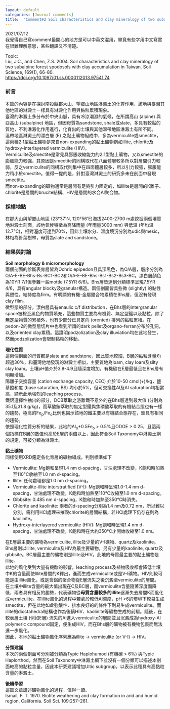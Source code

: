 ```yaml
---
layout: default
categories: [Journal comments]
title:  "Comment#2 Soil characteristics and clay mineralogy of two subalpine forest spodosols with clay accumulation in Taiwan"
---
```

2021/07/12  
我覺得自己寫comment最開心的地方是可以中英文混用，畢竟有些字用中文寫實在很難理解意思，某些翻譯又不清楚。  
  
Topic:  
Liu, J.C., and Chen, Z.S. 2004. Soil characteristics and clay mineralogy of two subalpine forest spodosols with clay accumulation in Taiwan. Soil Science, 169(1), 66-80.  
<a href="https://doi.org/10.1097/01.ss.0000112013.97541.74" target="_blank">https://doi.org/10.1097/01.ss.0000112013.97541.74</a>  
  
### 前言  
本篇的內容是在探討南投縣郡大山、望鄉山地區淋澱土的化育作用，該地與臺灣其他地區的淋澱土一樣具有淋澱化作用與黏粒累積現象。  
臺灣的淋澱土多分布於中央山脈，具有冷涼潮濕的氣候，在所謂高山 (alpine) 與亞高山 (subalpine) 地區，但因母質為sandstone, shale或slate，多具有較黏的質地，不利淋澱化作用進行，化育出的土壤與其他溫帶地區淋澱土有所不同。  
溫帶地區淋澱土的漂白層 (E) 之黏土礦物組成中，多為vermiculite或smectite，這兩種2:1型黏土礦物是來自non-expanding的黏土礦物例如illite, chlorite及hydroxy-interlayered vermiculite (HIV)。  
Vermiculite及smectite是常見具膨脹收縮能力的2:1型黏土礦物，又以smectite的膨脹能力較強，其原因是smectite的同構取代在八面體層較多所以對層間引力較弱，反之vermiculite的同構取代則集中在四面體層較多，所以引力較強，膨脹能力稍小於smectite。值得一提的是，針對臺灣淋澱土的研究多未在剖面中發現smectite。  
而non-expanding的礦物通常是層間有足夠引力固定的，如illite是層間的K離子、chlorite是層間的brucite結構、HIV是層間的水合Al聚合物。  
  
### 採樣地點  
在郡大山與望鄉山地區 (23&deg;37'N, 120&deg;56'E)海拔2400-2700 m處挖掘兩個壤質地淋澱土剖面，該地氣候特徵為高降雨量 (年雨量3000 mm) 與低溫 (年均溫12.7&deg;C)，相對溼度可達到70%，因此土壤水分、溫度境況分別為udic與mesic，林相為針葉樹林，母質為slate and sandstone。  
  
### 結果與討論  
**Soil morphology & micromorphology**  
兩個剖面的診斷表育層皆為Ochric epipedon且具深黑色，為O/A層，層序分別為O/A-E-BE-Bhs-Bs-BC1-BC2和O/A-E-BE-Bhs-Bs1-Bs2-Bs3-BC。漂白層顏色為10YR 7/1但參雜一些mottle (7.5YR 6/6)。Bhs層皆達到分類標準呈現7.5YR 4/6，具有angular blocky及granular構造。兩個剖面皆具些微 (slightly) 的黏性與塑性，結持度為firm。有明顯的有機-金屬錯合物累積在Bhs層，但沒有發現clay film。  
微型態的部分，漂白層具有enaulic c/f distribution，在Bhs層的intergranular space被棕至黑色的物質填充，這些物質主要為有機質、無定型鐵以及黏粒，除了無定型物質的累積外，也有少部分已具定向 (orented) 排列的黏粒累積。在pedon-2的微型態切片中也看到所謂的dark pellet及organo-ferran分布於孔洞，以及oriented clay累積。這證明podzolization及clay illuviation均在此地發生，然而podzolization會限制黏粒的移動。    
  
**理化性質**  
這兩個剖面的母質都是slate and sandstone，因此質地較細，B層的黏粒含量均超過30%，和臺灣他地發現的淋澱土相似，主要質地為loam, clay loam及silty clay loam。土壤pH值介於3.8-4.9且隨深度增加，有機碳在E層最低且在Bhs層有明顯增加。  
陽離子交換容量 (cation exchange capacity, CEC) 介於10-50 cmol(+)/kg，鹽基飽和度 (base saturation, BS) 均小於5%，但可交換性Al及Al saturation均相當高，顯示此地強烈的leaching process。  
鐵鋁選擇性抽出的部分，DCB萃取之游離鐵不意外的在Bhs層達到最大值 (分別為35.1及31.8 g/kg)，而草酸銨萃取的無定型鐵與焦磷酸萃取的有機結合態也有一樣的趨勢，極高的Fe<sub>p</sub>/Fe<sub>o</sub>比例也揭示該地的鐵主要以有機結合態存在，鋁具有相同的趨勢。  
依照理化性質分析的結果，此地的Al<sub>o</sub>+0.5Fe<sub>o</sub> > 0.5%且ODOE > 0.25，且這兩個指標在B層的數值也高於E層的兩倍以上，因此符合Soil Taxonomy中淋澱土綱的規定，可被分類為淋澱土。  
  
**黏土礦物**  
同樣使用XRD鑑定各化育層的礦物組成，判別標準如下  
- Vermiculite: Mg飽和呈現1.4 nm d-spacing，甘油處理不改變，K飽和時加熱至110&deg;C收縮至1.0 nm d-spacing。
- Illite: 任何處理都是1.0 nm d-spacing。
- Vermiculite-illite interstratified (V-I): Mg飽和時呈現1.0-1.4 nm d-spacing，甘油處理不改變，K飽和時加熱至110&deg;C收縮至1.0 nm d-spacing。
- Gibbsite: 0.485 nm d-spacing，K飽和時加熱至350&deg;C時消失。
- Chlorite and kaolinite: 兩者的d-spacing分別為1.4 nm及0.72 nm，所以難以分別，需利用HCl處理來摧毀chlorite的層間結構，若HCl處理下仍存在則為kaolinite。
- Hydroxy-interlayered vermiculite (HIV): Mg飽和時呈現1.4 nm d-spacing，甘油處理不改變，K飽和時在大約350&deg;C才開始收縮至1.0 nm。  
  
在E層最主要的礦物為vermiculite, illite及少量的V-I礦物、quartz及kaolinite。Bhs層則以illite, vermiculite及HIV為最主要礦物，另有少量的kaolinite, quartz及gibbsite。BC層最主要的礦物則是illite及HIV。此地的母質最主要的黏土礦物是illite。  
此地的風化受到大量有機酸的影響，leaching process及植物吸收都會降低土壤中K的含量而使Illite層間的K釋出，進而生成vermiculite或是V-I礦物。HIV則較可能是由illite風化，或是含鋁的聚合物從E層流失之後沉澱至vermiculite的層間。  
在土壤中illite含量的最大值出現在C及BC層，而vermiculite含量隨著深度而降低，兩者具有相反的趨勢，代表礦物從**母質含量較多的illite**逐漸失去層間K而風化成vermiculite。在illite風化的過程中若處於較低Al濃度，pH >6的環境下較易生成smectite，但在此地如此強酸性、排水良好的的條件下則易生成vermiculite。而illite的dioctahedral結構也作為後續HIV、kaolinite等礦物生成的前驅。隨後，在較表層土壤 (例如E層) 流失的Al進入vermiculite的層間並且沉澱成為hydroxy-Al polymeric compound固定，便生成HIV，而在Bhs層的礦物被有機物包裹而無法進一步風化。  
因此，本地的黏土礦物風化序列應為illite &#8594; vermiculite (or V-I) &#8594; HIV。  
  
**分類建議**  
本次的兩個剖面可分別被分類為Typic Haplohumod (有機碳 > 6%) 與Typic Haplorthod，然而在Soil Taxonomy中淋澱土綱下並沒有一個分類可以描述本剖面較高的黏粒含量，因此本研究建議增加Ultic subgroup，以表示此種具有高黏粒含量的淋澱土。  
  
**後續學習**  
這篇文章講述礦物風化的過程，值得一讀。  
Ismail, F. T. 1970. Biotite weathering and clay formation in arid and humid region, California. Soil Sci. 109:257–261.  





